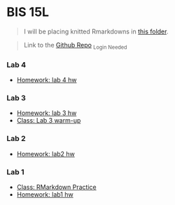 # BIS 15L

> I will be placing knitted Rmarkdowns in [this folder](https://bis15.wb233.moe).

> Link to the [Github Repo](https://github.com/wangb24/BIS15W2023_bwang) <sub>Login Needed</sub>

### Lab 4

- [Homework: lab 4 hw](04/lab4_hw.html)

### Lab 3

- [Homework: lab 3 hw](03/lab3_hw.html)
- [Class: Lab 3 warm-up](03/warmup.html)

### Lab 2

- [Homework: lab2 hw](02/lab2_hw.html)

### Lab 1

- [Class: RMarkdown Practice](01/RMarkdown-Practice.html)
- [Homework: lab1 hw](01/lab1_hw.html)
